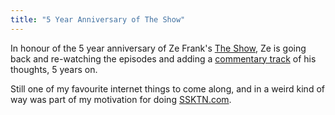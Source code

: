 ```yaml
---
title: "5 Year Anniversary of The Show"
---
```

<p>In honour of the 5 year anniversary of Ze Frank's <a href="https://www.zefrank.com/theshow/">The Show</a>, Ze is going back and re-watching the episodes and adding a <a href="https://www.zefrank.com/theshow/replay/">commentary track</a> of his thoughts, 5 years on.</p>
<p>Still one of my favourite internet things to come along, and in a weird kind of way was part of my motivation for doing <a href="https://ssktn.com">SSKTN.com</a>.</p>
